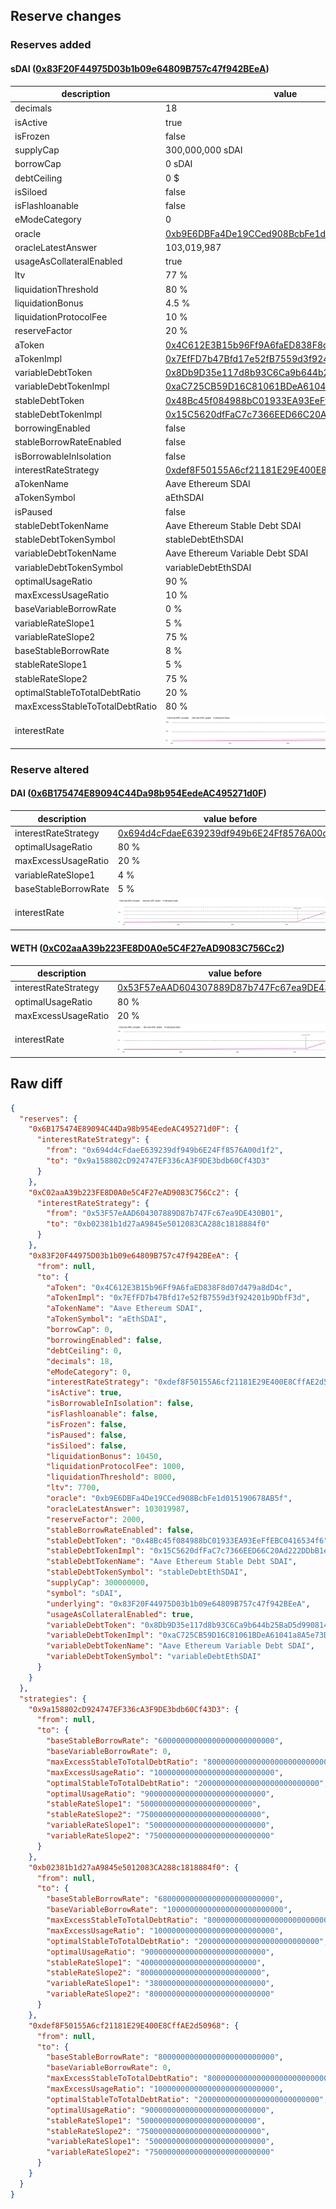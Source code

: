 ## Reserve changes

### Reserves added

#### sDAI ([0x83F20F44975D03b1b09e64809B757c47f942BEeA](https://etherscan.io/address/0x83F20F44975D03b1b09e64809B757c47f942BEeA))

| description | value |
| --- | --- |
| decimals | 18 |
| isActive | true |
| isFrozen | false |
| supplyCap | 300,000,000 sDAI |
| borrowCap | 0 sDAI |
| debtCeiling | 0 $ |
| isSiloed | false |
| isFlashloanable | false |
| eModeCategory | 0 |
| oracle | [0xb9E6DBFa4De19CCed908BcbFe1d015190678AB5f](https://etherscan.io/address/0xb9E6DBFa4De19CCed908BcbFe1d015190678AB5f) |
| oracleLatestAnswer | 103,019,987 |
| usageAsCollateralEnabled | true |
| ltv | 77 % |
| liquidationThreshold | 80 % |
| liquidationBonus | 4.5 % |
| liquidationProtocolFee | 10 % |
| reserveFactor | 20 % |
| aToken | [0x4C612E3B15b96Ff9A6faED838F8d07d479a8dD4c](https://etherscan.io/address/0x4C612E3B15b96Ff9A6faED838F8d07d479a8dD4c) |
| aTokenImpl | [0x7EfFD7b47Bfd17e52fB7559d3f924201b9DbfF3d](https://etherscan.io/address/0x7EfFD7b47Bfd17e52fB7559d3f924201b9DbfF3d) |
| variableDebtToken | [0x8Db9D35e117d8b93C6Ca9b644b25BaD5d9908141](https://etherscan.io/address/0x8Db9D35e117d8b93C6Ca9b644b25BaD5d9908141) |
| variableDebtTokenImpl | [0xaC725CB59D16C81061BDeA61041a8A5e73DA9EC6](https://etherscan.io/address/0xaC725CB59D16C81061BDeA61041a8A5e73DA9EC6) |
| stableDebtToken | [0x48Bc45f084988bC01933EA93EeFfEBC0416534f6](https://etherscan.io/address/0x48Bc45f084988bC01933EA93EeFfEBC0416534f6) |
| stableDebtTokenImpl | [0x15C5620dfFaC7c7366EED66C20Ad222DDbB1eD57](https://etherscan.io/address/0x15C5620dfFaC7c7366EED66C20Ad222DDbB1eD57) |
| borrowingEnabled | false |
| stableBorrowRateEnabled | false |
| isBorrowableInIsolation | false |
| interestRateStrategy | [0xdef8F50155A6cf21181E29E400E8CffAE2d50968](https://etherscan.io/address/0xdef8F50155A6cf21181E29E400E8CffAE2d50968) |
| aTokenName | Aave Ethereum SDAI |
| aTokenSymbol | aEthSDAI |
| isPaused | false |
| stableDebtTokenName | Aave Ethereum Stable Debt SDAI |
| stableDebtTokenSymbol | stableDebtEthSDAI |
| variableDebtTokenName | Aave Ethereum Variable Debt SDAI |
| variableDebtTokenSymbol | variableDebtEthSDAI |
| optimalUsageRatio | 90 % |
| maxExcessUsageRatio | 10 % |
| baseVariableBorrowRate | 0 % |
| variableRateSlope1 | 5 % |
| variableRateSlope2 | 75 % |
| baseStableBorrowRate | 8 % |
| stableRateSlope1 | 5 % |
| stableRateSlope2 | 75 % |
| optimalStableToTotalDebtRatio | 20 % |
| maxExcessStableToTotalDebtRatio | 80 % |
| interestRate | ![ir](/.assets/729f8480b862f1b9d32ce1e3eaa4e55f4562d75b.svg) |


### Reserve altered

#### DAI ([0x6B175474E89094C44Da98b954EedeAC495271d0F](https://etherscan.io/address/0x6B175474E89094C44Da98b954EedeAC495271d0F))

| description | value before | value after |
| --- | --- | --- |
| interestRateStrategy | [0x694d4cFdaeE639239df949b6E24Ff8576A00d1f2](https://etherscan.io/address/0x694d4cFdaeE639239df949b6E24Ff8576A00d1f2) | [0x9a158802cD924747EF336cA3F9DE3bdb60Cf43D3](https://etherscan.io/address/0x9a158802cD924747EF336cA3F9DE3bdb60Cf43D3) |
| optimalUsageRatio | 80 % | 90 % |
| maxExcessUsageRatio | 20 % | 10 % |
| variableRateSlope1 | 4 % | 5 % |
| baseStableBorrowRate | 5 % | 6 % |
| interestRate | ![before](/.assets/8d9de32bf30b1c9dcf71f07a13b228c69a71a4ce.svg) | ![after](/.assets/ebd346a83b729edecf1938b8cdd0528700c8b9fd.svg) |

#### WETH ([0xC02aaA39b223FE8D0A0e5C4F27eAD9083C756Cc2](https://etherscan.io/address/0xC02aaA39b223FE8D0A0e5C4F27eAD9083C756Cc2))

| description | value before | value after |
| --- | --- | --- |
| interestRateStrategy | [0x53F57eAAD604307889D87b747Fc67ea9DE430B01](https://etherscan.io/address/0x53F57eAAD604307889D87b747Fc67ea9DE430B01) | [0xb02381b1d27aA9845e5012083CA288c1818884f0](https://etherscan.io/address/0xb02381b1d27aA9845e5012083CA288c1818884f0) |
| optimalUsageRatio | 80 % | 90 % |
| maxExcessUsageRatio | 20 % | 10 % |
| interestRate | ![before](/.assets/25b7cbb97d2012b141455f46ee9b3f7e0e40a4b0.svg) | ![after](/.assets/00a61d85ae33bb1a1a18d11a88d002674c9218bf.svg) |

## Raw diff

```json
{
  "reserves": {
    "0x6B175474E89094C44Da98b954EedeAC495271d0F": {
      "interestRateStrategy": {
        "from": "0x694d4cFdaeE639239df949b6E24Ff8576A00d1f2",
        "to": "0x9a158802cD924747EF336cA3F9DE3bdb60Cf43D3"
      }
    },
    "0xC02aaA39b223FE8D0A0e5C4F27eAD9083C756Cc2": {
      "interestRateStrategy": {
        "from": "0x53F57eAAD604307889D87b747Fc67ea9DE430B01",
        "to": "0xb02381b1d27aA9845e5012083CA288c1818884f0"
      }
    },
    "0x83F20F44975D03b1b09e64809B757c47f942BEeA": {
      "from": null,
      "to": {
        "aToken": "0x4C612E3B15b96Ff9A6faED838F8d07d479a8dD4c",
        "aTokenImpl": "0x7EfFD7b47Bfd17e52fB7559d3f924201b9DbfF3d",
        "aTokenName": "Aave Ethereum SDAI",
        "aTokenSymbol": "aEthSDAI",
        "borrowCap": 0,
        "borrowingEnabled": false,
        "debtCeiling": 0,
        "decimals": 18,
        "eModeCategory": 0,
        "interestRateStrategy": "0xdef8F50155A6cf21181E29E400E8CffAE2d50968",
        "isActive": true,
        "isBorrowableInIsolation": false,
        "isFlashloanable": false,
        "isFrozen": false,
        "isPaused": false,
        "isSiloed": false,
        "liquidationBonus": 10450,
        "liquidationProtocolFee": 1000,
        "liquidationThreshold": 8000,
        "ltv": 7700,
        "oracle": "0xb9E6DBFa4De19CCed908BcbFe1d015190678AB5f",
        "oracleLatestAnswer": 103019987,
        "reserveFactor": 2000,
        "stableBorrowRateEnabled": false,
        "stableDebtToken": "0x48Bc45f084988bC01933EA93EeFfEBC0416534f6",
        "stableDebtTokenImpl": "0x15C5620dfFaC7c7366EED66C20Ad222DDbB1eD57",
        "stableDebtTokenName": "Aave Ethereum Stable Debt SDAI",
        "stableDebtTokenSymbol": "stableDebtEthSDAI",
        "supplyCap": 300000000,
        "symbol": "sDAI",
        "underlying": "0x83F20F44975D03b1b09e64809B757c47f942BEeA",
        "usageAsCollateralEnabled": true,
        "variableDebtToken": "0x8Db9D35e117d8b93C6Ca9b644b25BaD5d9908141",
        "variableDebtTokenImpl": "0xaC725CB59D16C81061BDeA61041a8A5e73DA9EC6",
        "variableDebtTokenName": "Aave Ethereum Variable Debt SDAI",
        "variableDebtTokenSymbol": "variableDebtEthSDAI"
      }
    }
  },
  "strategies": {
    "0x9a158802cD924747EF336cA3F9DE3bdb60Cf43D3": {
      "from": null,
      "to": {
        "baseStableBorrowRate": "60000000000000000000000000",
        "baseVariableBorrowRate": 0,
        "maxExcessStableToTotalDebtRatio": "800000000000000000000000000",
        "maxExcessUsageRatio": "100000000000000000000000000",
        "optimalStableToTotalDebtRatio": "200000000000000000000000000",
        "optimalUsageRatio": "900000000000000000000000000",
        "stableRateSlope1": "5000000000000000000000000",
        "stableRateSlope2": "750000000000000000000000000",
        "variableRateSlope1": "50000000000000000000000000",
        "variableRateSlope2": "750000000000000000000000000"
      }
    },
    "0xb02381b1d27aA9845e5012083CA288c1818884f0": {
      "from": null,
      "to": {
        "baseStableBorrowRate": "68000000000000000000000000",
        "baseVariableBorrowRate": "10000000000000000000000000",
        "maxExcessStableToTotalDebtRatio": "800000000000000000000000000",
        "maxExcessUsageRatio": "100000000000000000000000000",
        "optimalStableToTotalDebtRatio": "200000000000000000000000000",
        "optimalUsageRatio": "900000000000000000000000000",
        "stableRateSlope1": "40000000000000000000000000",
        "stableRateSlope2": "800000000000000000000000000",
        "variableRateSlope1": "38000000000000000000000000",
        "variableRateSlope2": "800000000000000000000000000"
      }
    },
    "0xdef8F50155A6cf21181E29E400E8CffAE2d50968": {
      "from": null,
      "to": {
        "baseStableBorrowRate": "80000000000000000000000000",
        "baseVariableBorrowRate": 0,
        "maxExcessStableToTotalDebtRatio": "800000000000000000000000000",
        "maxExcessUsageRatio": "100000000000000000000000000",
        "optimalStableToTotalDebtRatio": "200000000000000000000000000",
        "optimalUsageRatio": "900000000000000000000000000",
        "stableRateSlope1": "50000000000000000000000000",
        "stableRateSlope2": "750000000000000000000000000",
        "variableRateSlope1": "50000000000000000000000000",
        "variableRateSlope2": "750000000000000000000000000"
      }
    }
  }
}
```